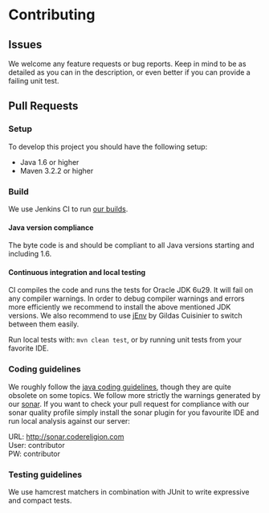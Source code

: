 # Contributing

## Issues
We welcome any feature requests or bug reports. Keep in mind to be as detailed as you can in the description, or even better if you can provide a failing unit test.

## Pull Requests

### Setup
To develop this project you should have the following setup:
* Java 1.6 or higher
* Maven 3.2.2 or higher

### Build
We use Jenkins CI to run [our builds](http://jenkins.codereligion.com/view/codereligion-beast/job/codereligion-beast-master-build-flow/).

#### Java version compliance
The byte code is and should be compliant to all Java versions starting and including 1.6.

#### Continuous integration and local testing
CI compiles the code and runs the tests for Oracle JDK 6u29. It will fail on any compiler warnings. In order to debug compiler warnings and errors more efficiently we recommend to install
the above mentioned JDK versions. We also recommend to use [jEnv](http://www.jenv.be/) by Gildas Cuisinier to switch between them easily.

Run local tests with: ```mvn clean test```, or by running unit tests from your favorite IDE.

### Coding guidelines
We roughly follow the [java coding guidelines](http://www.oracle.com/technetwork/java/codeconv-138413.html), though they are quite obsolete on some topics. We follow more strictly the warnings generated by our [sonar](http://sonar.codereligion.com). If you want to check your pull request for compliance with our sonar quality profile simply install the sonar plugin for you favourite IDE and run local analysis against our server:

URL: http://sonar.codereligion.com <br>
User: contributor <br>
PW: contributor 

### Testing guidelines
We use hamcrest matchers in combination with JUnit to write expressive and compact tests.